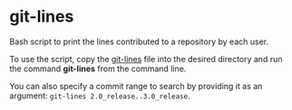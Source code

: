 # git-lines
Bash script to print the lines contributed to a repository by each user.

To use the script, copy the [git-lines](https://raw.githubusercontent.com/JakeThurman/git-lines/master/git-lines) file into the desired directory and run the command **git-lines** from the command line. 

You can also specify a commit range to search by providing it as an argument: `git-lines 2.0_release..3.0_release`.
